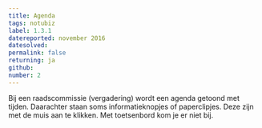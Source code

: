```yaml
---
title: Agenda
tags: notubiz
label: 1.3.1
datereported: november 2016
datesolved:
permalink: false
returning: ja
github:
number: 2
---
```


Bij een raadscommissie (vergadering) wordt een agenda getoond met tijden. Daarachter staan soms informatieknopjes of paperclipjes. Deze zijn met de muis aan te klikken. Met toetsenbord kom je er niet bij.
